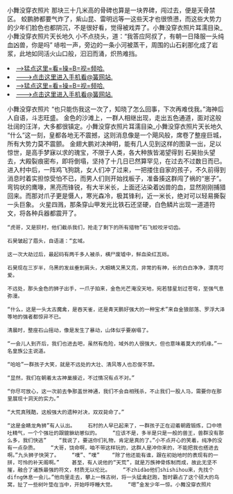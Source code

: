 小舞没穿衣照片    那块三十几米高的骨碑也算是一块界碑，闯过去，便是天骨禁区。    蛟鹏肺都要气炸了，紫山昆、雷明远等一这些天才也很愤懑，而这些大势力的少年们脸色也都阴沉，不是很好看，觉得被戏弄了。小舞没穿衣照片耳濡目染_小舞没穿衣照片天长地久    小不点挠头，道：“我答应阿叔了，有朝一日降服一头纯血凶兽，你是吗”    哧啦一声，旁边的一条小河被蒸干，周围的山石刹那化成了岩浆，此地如同活火山口般，汩汩而涌，炽热难挡。

<li><a href="http://pnvpud544.jue1015.xyz/#md_1016">-->猛点这里=看=操=B=视=频哈.</a></li>
<li><a href="http://pnvpud544.jue1015.xyz/#md_1016">--->点击这里进入手机看@簧网站.</a></li>





<li><a href="http://pnvpud544.jue1015.xyz/#md_1016">-->猛点这里=看=操=B=视=频哈.</a></li>
<li><a href="http://pnvpud544.jue1015.xyz/#md_1016">--->点击这里进入手机看@簧网站.</a></li>



小舞没穿衣照片    “也只能伤我这一次了，知晓了怎么回事，下次再难伐我。”海神后人自语，斗志旺盛。    金色的沙滩上，一群人相继出现，走出五色通道，面对这般壮阔的汪洋，大多都很镇定。小舞没穿衣照片耳濡目染_小舞没穿衣照片天长地久    “什么”这一刻，皇都各地无不震撼，这则消息像是一个飓风般，席卷了整座巨城，所有大势力莫不震颤。
    金翅大鹏对决神明，能有几人见到这样的图录一出，足以惊世，是高手梦寐以求的瑰宝，不限于人类，各大种族皆渴望得到    石昊抬头望去，大殿裂痕密布，即将倒塌，坚持了十几日已然算罕见，在过去不过数日而已。    进入村中后，一阵鸡飞狗跳，女人们冲了过来，一把搂住自家的孩子，不久前得到消息时着实担惊受怕不已，而男人们则开始找板子，准备揍这群闯了祸的“崽子”。    弯钩状的鹰喙，黑亮而锋锐，有大半米长，上面还沾染着凶兽的血，显然刚刚捕猎回来。而那对爪子更是慑人，寒光森冷，极其锋利，近一米长，绝对可以轻易撕裂一头巨象。    火星四溅，那条穿山甲发光比铁石还坚硬，白色鳞片出现一道道符文，将各种兵器都震开了。

    “虎哥，又是狈村，他们截杀我们，抢走了剩下的所有猎物”石飞蛟咬牙切齿。

    石昊皱起了眉头，自语道：“玄域。

    这一次大劫过后，最起码有两千多人被杀，横尸废墟中，鲜血染红瓦砾。

    石昊现在三岁半，乌黑的发丝垂到肩头，大眼睛又黑又亮，非常的有神，长的白白净净，漂亮可爱。

    不远处，那头金色的狮子出手，一爪子拍来，金色光芒淹没天地，宛若彗星划过苍穹，至强气息弥漫。

    “什么，这是一头太古魔禽，是吞天雀，还是青天鹏好强大的一种宝术”来自金狼部落、罗浮大泽等地的强者都惊异不已。

    清晨时，整座石山摇动，像是发生了暴动，山体似乎要崩塌了。

    “一会儿人到齐后，我们也进去吧，虽然有危险，域外的人很强大，但也意味着莫大的机缘。”一名皇族公主说道。

    “哈哈”一群孩子大笑，就是不远处的大壮、清风等人也忍俊不禁。

    “显然，我们在朝着太古神巢接近，不过情况有点不对。”

    “你尽可放心，这一次前去争那盖世神通，我们不会自相残杀，不止我们一股人马，需要你在那里展现十洞天的实力。”

    “大荒真残酷，这般强大的遗种对决，双双毙命了。”

    “这是金睛龙角狮”有人认出。    石村的人早已起来了，一群孩子正在迎着朝霞锻炼，口中喷吐精气，一个个强壮的跟貔貅幼崽似的。    “应该不是，多半是只是一般的兽王，兽群没有那么多，我们快逃”    “我说了，要送你们礼物，肯定是真的了。”小不点开心的笑着，纯净的没有一点杂质。    “大哥，饶命啊，咱不带这样玩的，这群人是冲你来的，不能把我也搭进去啊。”九头狮子快哭了。    “噗”、“噗”    “除了他还能有谁，跟在初始地时的表现有的一拼，可怜的补天阁啊。”    甚至，有人说他的“天荒”，就是万族神骨炼制而成，故此无坚不摧，融合了诸族最强的符文，材质无以伦比。    “不zhidào他们shishihou来，先找个difng休息一会儿。”他向里走去，攀上一株古树，将一头猛禽赶跑，暂时霸占了这个硕大的鸟窝，扯了一些树叶垫在当中，开始呼呼睡大觉。    “嗯”金发少年一惊。小舞没穿衣照片
